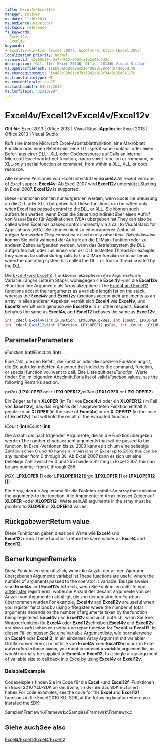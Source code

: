 ```yaml
---
title: Excel4v/Excel12v
manager: soliver
ms.date: 11/16/2014
ms.audience: Developer
ms.topic: reference
f1_keywords:
- Excel12v
- Excel4v
keywords:
- Excel12v-Funktion [Excel 2007], Excel4v-Funktion [Excel 2007]
localization_priority: Normal
ms.assetid: e3e96b98-c5a7-4625-95b6-a1e2d09c6d3d
description: 'Gilt f�r: Excel 2013�| Office 2013�| Visual Studio'
ms.openlocfilehash: 11ab86a95dde2ad52840822b28ce4d74dd05d148
ms.sourcegitcommit: 8fe462c32b91c87911942c188f3445e85a54137c
ms.translationtype: MT
ms.contentlocale: de-DE
ms.lasthandoff: 04/23/2019
ms.locfileid: "32310899"
---
```

# <a name="excel4vexcel12v"></a><span data-ttu-id="d0a1f-104">Excel4v/Excel12v</span><span class="sxs-lookup"><span data-stu-id="d0a1f-104">Excel4v/Excel12v</span></span>

 <span data-ttu-id="d0a1f-105">**Gilt für**: Excel 2013 | Office 2013 | Visual Studio</span><span class="sxs-lookup"><span data-stu-id="d0a1f-105">**Applies to**: Excel 2013 | Office 2013 | Visual Studio</span></span> 
  
<span data-ttu-id="d0a1f-106">Ruft eine interne Microsoft Excel-Arbeitsblattfunktion, eine Makroblatt Funktion oder einen Befehl oder eine XLL-spezifische Funktion oder einen Befehl aus einer DLL-, XLL-oder Coderessource auf.</span><span class="sxs-lookup"><span data-stu-id="d0a1f-106">Calls an internal Microsoft Excel worksheet function, macro sheet function or command, or XLL-only special function or command, from within a DLL, XLL, or code resource.</span></span>
  
<span data-ttu-id="d0a1f-107">Alle neueren Versionen von Excel unterstützen **Excel4v**.</span><span class="sxs-lookup"><span data-stu-id="d0a1f-107">All recent versions of Excel support **Excel4v**.</span></span> <span data-ttu-id="d0a1f-108">Ab Excel 2007 wird **Excel12v** unterstützt.</span><span class="sxs-lookup"><span data-stu-id="d0a1f-108">Starting in Excel 2007, **Excel12v** is supported.</span></span> 
  
<span data-ttu-id="d0a1f-109">Diese Funktionen können nur aufgerufen werden, wenn Excel die Steuerung an die DLL oder XLL übergeben hat.</span><span class="sxs-lookup"><span data-stu-id="d0a1f-109">These functions can be called only when Excel has passed control to the DLL or XLL.</span></span> <span data-ttu-id="d0a1f-110">Sie können auch aufgerufen werden, wenn Excel die Steuerung indirekt über einen Aufruf von Visual Basic für Applikationen (VBA) übergeben hat.</span><span class="sxs-lookup"><span data-stu-id="d0a1f-110">They can also be called when Excel has passed control indirectly via a call to Visual Basic for Applications (VBA).</span></span> <span data-ttu-id="d0a1f-111">Sie können nicht zu einem anderen Zeitpunkt aufgerufen werden.</span><span class="sxs-lookup"><span data-stu-id="d0a1f-111">They cannot be called at any other time.</span></span> <span data-ttu-id="d0a1f-112">Beispielsweise können Sie nicht während der Aufrufe an die DllMain-Funktion oder zu anderen Zeiten aufgerufen werden, wenn das Betriebssystem die DLL aufgerufen hat, oder aus einem von der DLL erstellten Thread.</span><span class="sxs-lookup"><span data-stu-id="d0a1f-112">For example, they cannot be called during calls to the DllMain function or other times when the operating system has called the DLL, or from a thread created by the DLL.</span></span> 
  
<span data-ttu-id="d0a1f-113">Die [Excel4-und Excel12](excel4-excel12.md) -Funktionen akzeptieren ihre Argumente als Variable Längen Liste im Stapel, wohingegen die **Excel4v** -und die **Excel12v** -Funktion Ihre Argumente als Array akzeptieren.</span><span class="sxs-lookup"><span data-stu-id="d0a1f-113">The [Excel4 and Excel12](excel4-excel12.md) functions accept their arguments as a variable length list on the stack, whereas the **Excel4v** and **Excel12v** functions accept their arguments as an array.</span></span> <span data-ttu-id="d0a1f-114">In allen anderen Aspekten verhält sich **Excel4** wie **Excel4v**, und **Excel12** verhält sich genauso wie **Excel12v**.</span><span class="sxs-lookup"><span data-stu-id="d0a1f-114">In all other respects, **Excel4** behaves the same as **Excel4v**, and **Excel12** behaves the same as **Excel12v**.</span></span>
  
```cs
int _cdecl Excel4v(int iFunction, LPXLOPER pxRes, int iCount, LPXLOPER rgx[]);
int _cdecl Excel12v(int iFunction, LPXLOPER12 pxRes, int iCount, LPXLOPER12 rgx[]);
```

## <a name="parameters"></a><span data-ttu-id="d0a1f-115">Parameter</span><span class="sxs-lookup"><span data-stu-id="d0a1f-115">Parameters</span></span>

 <span data-ttu-id="d0a1f-116">_iFunction_ (**int**)</span><span class="sxs-lookup"><span data-stu-id="d0a1f-116">_iFunction_ (**int**)</span></span>
  
<span data-ttu-id="d0a1f-117">Eine Zahl, die den Befehl, die Funktion oder die spezielle Funktion angibt, die Sie aufrufen möchten.</span><span class="sxs-lookup"><span data-stu-id="d0a1f-117">A number that indicates the command, function, or special function you want to call.</span></span> <span data-ttu-id="d0a1f-118">Eine Liste gültiger _iFunction_ -Werte finden Sie im folgenden Abschnitt.</span><span class="sxs-lookup"><span data-stu-id="d0a1f-118">For a list of valid  _iFunction_ values, see the following Remarks section.</span></span> 
  
 <span data-ttu-id="d0a1f-119">_pxRes_ (**LPXLOPER** oder **LPXLOPER12**)</span><span class="sxs-lookup"><span data-stu-id="d0a1f-119">_pxRes_ (**LPXLOPER** or **LPXLOPER12**)</span></span>
  
<span data-ttu-id="d0a1f-120">Ein Zeiger auf ein **XLOPER** (im Fall von **Excel4v**) oder ein **XLOPER12** (im Fall von **Excel12v**), das das Ergebnis der ausgewerteten Funktion enthält.</span><span class="sxs-lookup"><span data-stu-id="d0a1f-120">A pointer to an **XLOPER** (in the case of **Excel4v**) or an **XLOPER12** (in the case of **Excel12v**) that will hold the result of the evaluated function.</span></span>
  
 <span data-ttu-id="d0a1f-121">_iCount_ (**int**)</span><span class="sxs-lookup"><span data-stu-id="d0a1f-121">_iCount_ (**int**)</span></span>
  
<span data-ttu-id="d0a1f-122">Die Anzahl der nachfolgenden Argumente, die an die Funktion übergeben werden.</span><span class="sxs-lookup"><span data-stu-id="d0a1f-122">The number of subsequent arguments that will be passed to the function.</span></span> <span data-ttu-id="d0a1f-123">In Excel-Versionen bis zu 2003 kann es sich um eine beliebige Zahl zwischen 0 und 30 handeln.</span><span class="sxs-lookup"><span data-stu-id="d0a1f-123">In versions of Excel up to 2003 this can be any number from 0 through 30.</span></span> <span data-ttu-id="d0a1f-124">Ab Excel 2007 kann es sich um eine beliebige Zahl zwischen 0 und 255 handeln.</span><span class="sxs-lookup"><span data-stu-id="d0a1f-124">Starting in Excel 2007, this can be any number from 0 through 255.</span></span>
  
 <span data-ttu-id="d0a1f-125">_RGX_ (**LPXLOPER []** oder **LPXLOPER12 []**)</span><span class="sxs-lookup"><span data-stu-id="d0a1f-125">_rgx_ (**LPXLOPER []** or **LPXLOPER12 []**)</span></span>
  
<span data-ttu-id="d0a1f-126">Ein Array, das die Argumente für die Funktion enthält.</span><span class="sxs-lookup"><span data-stu-id="d0a1f-126">An array that contains the arguments to the function.</span></span> <span data-ttu-id="d0a1f-127">Alle Argumente im Array müssen Zeiger auf **XLOPER** -oder **XLOPER12** -Werte sein.</span><span class="sxs-lookup"><span data-stu-id="d0a1f-127">All arguments in the array must be pointers to **XLOPER** or **XLOPER12** values.</span></span> 
  
## <a name="return-value"></a><span data-ttu-id="d0a1f-128">Rückgabewert</span><span class="sxs-lookup"><span data-stu-id="d0a1f-128">Return value</span></span>

<span data-ttu-id="d0a1f-129">Diese Funktionen geben dieselben Werte wie **Excel4** und **Excel12**zurück.</span><span class="sxs-lookup"><span data-stu-id="d0a1f-129">These functions return the same values as **Excel4** and **Excel12**.</span></span>
  
## <a name="remarks"></a><span data-ttu-id="d0a1f-130">Bemerkungen</span><span class="sxs-lookup"><span data-stu-id="d0a1f-130">Remarks</span></span>

<span data-ttu-id="d0a1f-131">Diese Funktionen sind nützlich, wenn die Anzahl der an den Operator übergebenen Argumente variabel ist.</span><span class="sxs-lookup"><span data-stu-id="d0a1f-131">These functions are useful where the number of arguments passed to the operator is variable.</span></span> <span data-ttu-id="d0a1f-132">Beispielsweise sind **Excel4v** und **Excel12v** hilfreich, wenn Sie Funktionen mithilfe von [xlfRegister](xlfregister-form-1.md) registrieren, wobei die Anzahl der Gesamt Argumente von der Anzahl von Argumenten abhängt, die von der registrierten Funktion übernommen wurden.</span><span class="sxs-lookup"><span data-stu-id="d0a1f-132">For example, **Excel4v** and **Excel12v** are useful when you register functions by using [xlfRegister](xlfregister-form-1.md) where the number of total arguments depends on the number of arguments taken by the function being registered.</span></span> <span data-ttu-id="d0a1f-133">**Excel4v** und **Excel12v** sind auch nützlich, wenn Sie eine Wrapperfunktion für **Excel4** oder **Excel12**schreiben.</span><span class="sxs-lookup"><span data-stu-id="d0a1f-133">**Excel4v** and **Excel12v** are also useful when you write a wrapper function for **Excel4** or **Excel12**.</span></span> <span data-ttu-id="d0a1f-134">In diesen Fällen müssen Sie eine Variable Argumentliste, wie normalerweise an **Excel4** oder **Excel12**, in ein einzelnes Array Argument mit variabler Größe konvertieren, um mithilfe von **Excel4v** oder **Excel12v**zurück in Excel aufzurufen.</span><span class="sxs-lookup"><span data-stu-id="d0a1f-134">In these cases, you need to convert a variable argument list, as would normally be supplied to **Excel4** or **Excel12**, to a single array argument of variable size to call back into Excel by using **Excel4v** or **Excel12v**.</span></span>
  
### <a name="example"></a><span data-ttu-id="d0a1f-135">Beispiel</span><span class="sxs-lookup"><span data-stu-id="d0a1f-135">Example</span></span>

<span data-ttu-id="d0a1f-136">Codebeispiele finden Sie im Code für die **Excel** -und **Excel12f** -Funktionen im Excel 2010 XLL-SDK an der Stelle, an der Sie das SDK installiert haben:</span><span class="sxs-lookup"><span data-stu-id="d0a1f-136">For code examples, see the code for the **Excel** and **Excel12f** functions in the Excel 2010 XLL SDK, at the following location where you installed the SDK:</span></span> 
  
<span data-ttu-id="d0a1f-137">Samples\Framewrk\Framewrk.c</span><span class="sxs-lookup"><span data-stu-id="d0a1f-137">Samples\Framewrk\Framewrk.c</span></span>
  
## <a name="see-also"></a><span data-ttu-id="d0a1f-138">Siehe auch</span><span class="sxs-lookup"><span data-stu-id="d0a1f-138">See also</span></span>



[<span data-ttu-id="d0a1f-139">Excel4/Excel12</span><span class="sxs-lookup"><span data-stu-id="d0a1f-139">Excel4/Excel12</span></span>](excel4-excel12.md)

